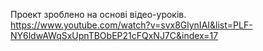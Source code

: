 Проект зроблено на основі відео-уроків. 
https://www.youtube.com/watch?v=svx8GlynIAI&list=PLF-NY6ldwAWqSxUpnTBObEP21cFQxNJ7C&index=17


